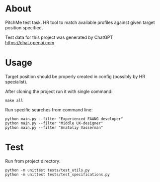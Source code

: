 # About

PitchMe test task. HR tool to match available profiles against given target position specified.

Test data for this project was generated by ChatGPT https://chat.openai.com.

# Usage

Target position should be properly created in config (possibly by HR specialist).

After cloning the project run it with single command:

```shell
make all
```

Run specific searches from command line:

```shell
python main.py --filter "Experienced FAANG developer"
python main.py --filter "Middle UX-designer"
python main.py --filter "Anatoliy Vasserman"
```

# Test

Run from project directory:

```shell
python -m unittest tests/test_utils.py  
python -m unittest tests/test_specifications.py
```
